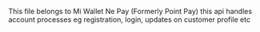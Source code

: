 This file belongs to Mi Wallet Ne Pay (Formerly Point Pay) this api handles account processes eg registration, login, updates on customer profile etc
